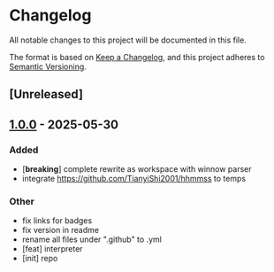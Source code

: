 # Changelog

All notable changes to this project will be documented in this file.

The format is based on [Keep a Changelog](https://keepachangelog.com/en/1.0.0/),
and this project adheres to [Semantic Versioning](https://semver.org/spec/v2.0.0.html).

## [Unreleased]

## [1.0.0](https://github.com/korora-tech/temps/releases/tag/temps-testhelpers-v1.0.0) - 2025-05-30

### Added

- [**breaking**] complete rewrite as workspace with winnow parser
- integrate https://github.com/TianyiShi2001/hhmmss to temps

### Other

- fix links for badges
- fix version in readme
- rename all files under ".github" to .yml
- [feat] interpreter
- [init] repo
